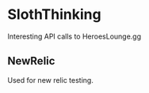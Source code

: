 # SlothThinking
Interesting API calls to HeroesLounge.gg


## NewRelic
Used for new relic testing. 
